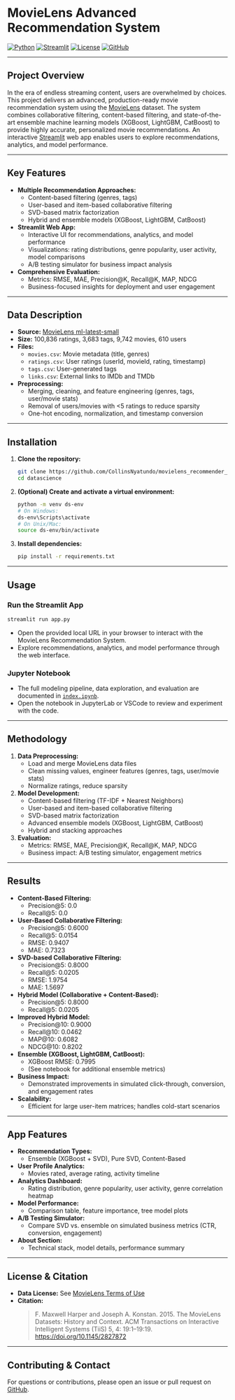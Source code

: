 

# MovieLens Advanced Recommendation System

[![Python](https://img.shields.io/badge/python-3.8%2B-blue.svg)](https://www.python.org/)
[![Streamlit](https://img.shields.io/badge/streamlit-%E2%9C%94%EF%B8%8F-brightgreen)](https://streamlit.io/)
[![License](https://img.shields.io/badge/license-CC%20BY--NC%204.0-lightgrey.svg)](https://grouplens.org/datasets/movielens/)
[![GitHub](https://img.shields.io/badge/GitHub-Repo-blue?logo=github)](https://github.com/CollinsNyatundo/movielens_recommender_system)

---

## Project Overview

In the era of endless streaming content, users are overwhelmed by choices. This project delivers an advanced, production-ready movie recommendation system using the [MovieLens](https://grouplens.org/datasets/movielens/) dataset. The system combines collaborative filtering, content-based filtering, and state-of-the-art ensemble machine learning models (XGBoost, LightGBM, CatBoost) to provide highly accurate, personalized movie recommendations. An interactive [Streamlit](https://streamlit.io/) web app enables users to explore recommendations, analytics, and model performance.

---

## Key Features

- **Multiple Recommendation Approaches:**
  - Content-based filtering (genres, tags)
  - User-based and item-based collaborative filtering
  - SVD-based matrix factorization
  - Hybrid and ensemble models (XGBoost, LightGBM, CatBoost)
- **Streamlit Web App:**
  - Interactive UI for recommendations, analytics, and model performance
  - Visualizations: rating distributions, genre popularity, user activity, model comparisons
  - A/B testing simulator for business impact analysis
- **Comprehensive Evaluation:**
  - Metrics: RMSE, MAE, Precision@K, Recall@K, MAP, NDCG
  - Business-focused insights for deployment and user engagement

---

## Data Description

- **Source:** [MovieLens ml-latest-small](https://grouplens.org/datasets/movielens/)
- **Size:** 100,836 ratings, 3,683 tags, 9,742 movies, 610 users
- **Files:**
  - `movies.csv`: Movie metadata (title, genres)
  - `ratings.csv`: User ratings (userId, movieId, rating, timestamp)
  - `tags.csv`: User-generated tags
  - `links.csv`: External links to IMDb and TMDb
- **Preprocessing:**
  - Merging, cleaning, and feature engineering (genres, tags, user/movie stats)
  - Removal of users/movies with <5 ratings to reduce sparsity
  - One-hot encoding, normalization, and timestamp conversion

---

## Installation

1. **Clone the repository:**
   ```bash
   git clone https://github.com/CollinsNyatundo/movielens_recommender_system.git
   cd datascience
   ```
2. **(Optional) Create and activate a virtual environment:**
   ```bash
   python -m venv ds-env
   # On Windows:
   ds-env\Scripts\activate
   # On Unix/Mac:
   source ds-env/bin/activate
   ```
3. **Install dependencies:**
   ```bash
   pip install -r requirements.txt
   ```

---

## Usage

### Run the Streamlit App

```bash
streamlit run app.py
```
- Open the provided local URL in your browser to interact with the MovieLens Recommendation System.
- Explore recommendations, analytics, and model performance through the web interface.

### Jupyter Notebook
- The full modeling pipeline, data exploration, and evaluation are documented in [`index.ipynb`](index.ipynb).
- Open the notebook in JupyterLab or VSCode to review and experiment with the code.

---

## Methodology

1. **Data Preprocessing:**
   - Load and merge MovieLens data files
   - Clean missing values, engineer features (genres, tags, user/movie stats)
   - Normalize ratings, reduce sparsity
2. **Model Development:**
   - Content-based filtering (TF-IDF + Nearest Neighbors)
   - User-based and item-based collaborative filtering
   - SVD-based matrix factorization
   - Advanced ensemble models (XGBoost, LightGBM, CatBoost)
   - Hybrid and stacking approaches
3. **Evaluation:**
   - Metrics: RMSE, MAE, Precision@K, Recall@K, MAP, NDCG
   - Business impact: A/B testing simulator, engagement metrics

---

## Results

- **Content-Based Filtering:**
  - Precision@5: 0.0
  - Recall@5: 0.0
- **User-Based Collaborative Filtering:**
  - Precision@5: 0.6000
  - Recall@5: 0.0154
  - RMSE: 0.9407
  - MAE: 0.7323
- **SVD-based Collaborative Filtering:**
  - Precision@5: 0.8000
  - Recall@5: 0.0205
  - RMSE: 1.9754
  - MAE: 1.5697
- **Hybrid Model (Collaborative + Content-Based):**
  - Precision@5: 0.8000
  - Recall@5: 0.0205
- **Improved Hybrid Model:**
  - Precision@10: 0.9000
  - Recall@10: 0.0462
  - MAP@10: 0.6082
  - NDCG@10: 0.8202
- **Ensemble (XGBoost, LightGBM, CatBoost):**
  - XGBoost RMSE: 0.7995
  - (See notebook for additional ensemble metrics)
- **Business Impact:**
  - Demonstrated improvements in simulated click-through, conversion, and engagement rates
- **Scalability:**
  - Efficient for large user-item matrices; handles cold-start scenarios

---

## App Features

- **Recommendation Types:**
  - Ensemble (XGBoost + SVD), Pure SVD, Content-Based
- **User Profile Analytics:**
  - Movies rated, average rating, activity timeline
- **Analytics Dashboard:**
  - Rating distribution, genre popularity, user activity, genre correlation heatmap
- **Model Performance:**
  - Comparison table, feature importance, tree model plots
- **A/B Testing Simulator:**
  - Compare SVD vs. ensemble on simulated business metrics (CTR, conversion, engagement)
- **About Section:**
  - Technical stack, model details, performance summary

---

## License & Citation

- **Data License:** See [MovieLens Terms of Use](https://grouplens.org/datasets/movielens/)
- **Citation:**
  > F. Maxwell Harper and Joseph A. Konstan. 2015. The MovieLens Datasets: History and Context. ACM Transactions on Interactive Intelligent Systems (TiiS) 5, 4: 19:1–19:19. https://doi.org/10.1145/2827872

---

## Contributing & Contact

For questions or contributions, please open an issue or pull request on [GitHub](https://github.com/CollinsNyatundo/movielens_recommender_system). 